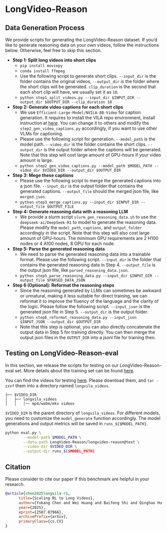 # LongVideo-Reason

## Data Generation Process
We provide scripts for generating the LongVideo-Reason dataset. If you’d like to generate reasoning data on your own videos, follow the instructions below. Otherwise, feel free to skip this section.
- **Step 1: Split long videos into short clips**
  - `pip install moviepy`
  - `conda install ffmpeg`
  - Use the following script to generate short clips. `--input_dir` is the folder contains the original videos, `--output_dir` is the folder where the short clips will be generated. `clip_duration` is the second that each short clip will have, we usually set it as `10`.
  - `python step1_split_videos.py --input_dir $INPUT_DIR --output_dir $OUTPUT_DIR --clip_duration 10`
- **Step 2: Generate video captions for each short clips**
  - We use `Efficient-Large-Model/NVILA-8B-Video` for caption generation. It requires to install the VILA repo environment, install instruction at [here](https://github.com/NVlabs/VILA/blob/main/environment_setup.sh). You can change it to others and modify the `step2_gen_video_captions.py` accordingly, if you want to use other VLMs for captioning.
  - Please use the following script for generation. `--model_path` is the model path. `--video_dir` is the folder contains the short clips. `--output_dir` is the output folder where the captions will be generated. Note that this step will cost large amount of GPU-hours if your video amount is large.
  - `python step2_gen_video_captions.py --model_path $MODEL_PATH --video_dir $VIDEO_DIR --output_dir $OUTPUT_DIR`
- **Step 3: Mege these captions**
  - Please use the following script to merge the generated captions into a json file. `--input_dir` is the output folder that contains the generated captions. `--output_file` should the merged json file, like `merged.json`.
  - `python step3_merge_captions.py --input_dir $INPUT_DIR --output_file $OUTPUT_FILE`
- **Step 4: Generate reasoning data with a reasoning LLM**
  - We provide a slurm script `slurm_gen_reasoning_data.sh` to use the `deepseek-ai/DeepSeek-R1` to model to generate the reasoning data. Please modify the `model_path`, `captions`, and `output_folder` accordingly in the script. Note that this step will also cost large amount of GPU-hours. The minimum GPU requirements are 2 H100 nodes or 4 A100 nodes, 8 GPU for each node.
- **Step 5: Parse the generated reasoning data**
  - We need to parse the generated reasoning data into a trainable format. Please use the following script. `--input_dir` is the folder that contains the generated reasoning data in Step 4. `--output_file` is the output json file, like `parsed_reasoning_data.json`.
  - `python step5_parse_reasoning_data.py --input_dir $INPUT_DIR --output_file $PARSED_DATA_JSON`
- **Step 6 (Optional): Reformat the reasoning steps**
  - Since the reasoning generated by LLMs can sometimes be awkward or unnatural, making it less suitable for direct training, we can reformat it to improve the fluency of the language and the clarity of the logic. Please follow the following script. `--input_json` is the generated json file in Step 5. `--output_dir` is the output folder.
  - `python step6_reformat_reasoning_data.py --input_json $INPUT_JSON --output_dir $OUTPUT_DIR`
  - Note that this step is optional, you can also directly concatenate the output data in Step 5 for training directly. You can then merge the output json files in the `OUTPUT_DIR` into a jsonl file for training then.

## Testing on LongVideo-Reason-eval
In this section, we release the scripts for testing on our LongVideo-Reason-eval set. More details about the training set can be found [here](https://github.com/NVlabs/Long-RL/issues/1).

You can find the videos for testing [here](https://huggingface.co/datasets/LongVideo-Reason/longvideo_eval_videos/tree/main). Please download them, and `tar -zxvf` them into a directory named `longvila_videos`.
```
├── $VIDEO_DIR
│   ├── longvila_videos
│   │   │── mp4/webm/mkv videos
```


`$VIDEO_DIR` is the parent directory of `longvila_videos`. For different models, you need to customize the `model_generate` function accordingly. The model generations and output metrics will be saved in `runs_${$MODEL_PATH}`.
```bash
python eval.py \
        --model-path $MODEL_PATH \
        --data-path LongVideo-Reason/longvideo-reason@test \
        --video-dir $VIDEO_DIR \
        --output-dir runs_${$MODEL_PATH}
```

## Citation
Please consider to cite our paper if this benchmark are helpful in your research.

```bibtex
@article{chen2025longvila-r1,
      title={Scaling RL to Long Videos},
      author={Yukang Chen and Wei Huang and Baifeng Shi and Qinghao Hu and Hanrong Ye and Ligeng Zhu and Zhijian Liu and Pavlo Molchanov and Jan Kautz and Xiaojuan Qi and Sifei Liu and Hongxu Yin and Yao Lu and Song Han},
      year={2025},
      eprint={2507.07966},
      archivePrefix={arXiv},
      primaryClass={cs.CV}
}
```
